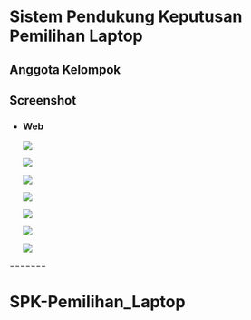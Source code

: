 # Sistem Pendukung Keputusan Pemilihan Laptop
## Anggota Kelompok

## Screenshot

- ### Web
    
    ![](./ss/a.PNG)
    
    ![](./ss/b.PNG)
    
    ![](./ss/c.PNG)
    
    ![](./ss/d.PNG)
    
    ![](./ss/e.PNG)
    
    ![](./ss/f.PNG)
    
    ![](./ss/g.PNG)

=======
# SPK-Pemilihan_Laptop

